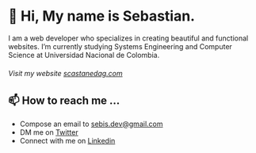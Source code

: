 # 👋 Hi, My name is Sebastian. 
I am a web developer who specializes in creating beautiful and functional websites. I’m currently studying Systems Engineering and Computer Science at Universidad Nacional de Colombia.
###### Visit my website [scastanedag.com](https://github.com/pandao/editor.md "Heading link")

## 📫 How to reach me ...
- Compose an email to sebis.dev@gmail.com
- DM me on [Twitter](https://twitter.com/Sebastian_naits)
- Connect with me on [Linkedin](https://www.linkedin.com/in/sebastian-casta%C3%B1eda-33490820b/)
